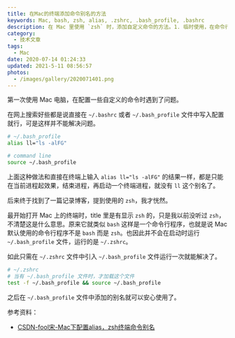 ```yaml
---
title: 在Mac的终端添加命令别名的方法
keywords: Mac, bash, zsh, alias, .zshrc, .bash_profile, .bashrc
description: 在 Mac 里使用 `zsh` 时，添加自定义命令的方法。1. 临时使用，在命令行通过 `alias cmd="command"` 进行设置。 2. 永久添加，在 `~/.zshrc` 文件中写入配置。 3. 永久添加，在 `~/.zshrc` 文件中加载 `~/.bash_profile` 文件，然后在 `~/.bash_profile` 文件中写入配置。
category:
  - 技术文章
tags:
  - Mac
date: 2020-07-14 01:24:33
updated: 2021-5-11 08:56:57
photos:
  - /images/gallery/2020071401.png
---
```


第一次使用 Mac 电脑，在配置一些自定义的命令时遇到了问题。

在网上搜索好些都是说直接在 `~/.bashrc` 或者 `~/.bash_profile` 文件中写入配置就行，可是这样并不能解决问题。

```bash
# ~/.bash_profile
alias ll="ls -alFG"

# command line
source ~/.bash_profile
```

上面这种做法和直接在终端上输入 `alias ll="ls -alFG"` 的结果一样，都是只能在当前进程起效果，结束进程，再启动一个终端进程，就没有 `ll` 这个别名了。

后来终于找到了一篇记录博客，提到使用的 `zsh`，我才恍然。

最开始打开 Mac 上的终端时，title 里是有显示 `zsh` 的，只是我以前没听过 `zsh`，不清楚这是什么意思。原来它就类似 `bash` 这样是一个命令行程序，也就是说 Mac 默认使用的命令行程序不是 `bash` 而是 `zsh`。也因此并不会在启动时运行 `~/.bash_profile` 文件，运行的是 `~/.zshrc`。

如此只需在 `~/.zshrc` 文件中引入 `~/.bash_profile` 文件运行一次就能解决了。

```bash
# ~/.zshrc
# 当有 ~/.bash_profile 文件时，才加载这个文件
test -f ~/.bash_profile && source ~/.bash_profile
```

之后在 `~/.bash_profile` 文件中添加的别名就可以安心使用了。

参考资料：

- [CSDN-fool宋-Mac下配置alias，zsh终端命令别名](https://blog.csdn.net/u011980994/article/details/77940379)
